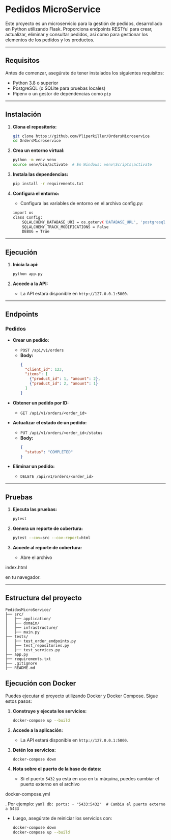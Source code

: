 # Pedidos MicroService

Este proyecto es un microservicio para la gestión de pedidos, desarrollado en Python utilizando Flask. Proporciona endpoints RESTful para crear, actualizar, eliminar y consultar pedidos, así como para gestionar los elementos de los pedidos y los productos.

---

## **Requisitos**

Antes de comenzar, asegúrate de tener instalados los siguientes requisitos:

- Python 3.8 o superior
- PostgreSQL (o SQLite para pruebas locales)
- Pipenv o un gestor de dependencias como `pip`

---

## **Instalación**

1. **Clona el repositorio:**
   ```bash
   git clone https://github.com/Pliperkiller/OrdersMicroservice
   cd OrdersMicroservice
   ```

2. **Crea un entorno virtual:**
   ```bash
   python -m venv venv
   source venv/bin/activate  # En Windows: venv\Scripts\activate
   ```

3. **Instala las dependencias:**
   ```bash
   pip install -r requirements.txt
   ```

4. **Configura el entorno:**
   - Configura las variables de entorno en el archivo config.py:
    ```bash
    import os
    class Config:
        SQLALCHEMY_DATABASE_URI = os.getenv('DATABASE_URL', 'postgresql://postgres:postgres@localhost:5432/orders_db')
        SQLALCHEMY_TRACK_MODIFICATIONS = False
        DEBUG = True
    ```


---

## **Ejecución**

1. **Inicia la api:**
   ```bash
   python app.py
   ```

2. **Accede a la API:**
   - La API estará disponible en `http://127.0.0.1:5000`.

---

## **Endpoints**

### **Pedidos**
- **Crear un pedido:**
  - `POST /api/v1/orders`
  - **Body:**
    ```json
    {
      "client_id": 123,
      "items": [
        {"product_id": 1, "amount": 2},
        {"product_id": 2, "amount": 1}
      ]
    }
    ```

- **Obtener un pedido por ID:**
  - `GET /api/v1/orders/<order_id>`

- **Actualizar el estado de un pedido:**
  - `PUT /api/v1/orders/<order_id>/status`
  - **Body:**
    ```json
    {
      "status": "COMPLETED"
    }
    ```

- **Eliminar un pedido:**
  - `DELETE /api/v1/orders/<order_id>`

---

## **Pruebas**

1. **Ejecuta las pruebas:**
   ```bash
   pytest
   ```

2. **Genera un reporte de cobertura:**
   ```bash
   pytest --cov=src --cov-report=html
   ```

3. **Accede al reporte de cobertura:**
   - Abre el archivo 

index.html

 en tu navegador.

---

## **Estructura del proyecto**

```plaintext
PedidosMicroService/
├── src/
│   ├── application/
│   ├── domain/
│   ├── infrastructure/
│   ├── main.py
├── tests/
│   ├── test_order_endpoints.py
│   ├── test_repositories.py
│   ├── test_services.py
├── app.py
├── requirements.txt
├── .gitignore
├── README.md
```

## **Ejecución con Docker**

Puedes ejecutar el proyecto utilizando Docker y Docker Compose. Sigue estos pasos:

1. **Construye y ejecuta los servicios:**
   ```bash
   docker-compose up --build
   ```

2. **Accede a la aplicación:**
   - La API estará disponible en `http://127.0.0.1:5000`.

3. **Detén los servicios:**
   ```bash
   docker-compose down
   ```

4. **Nota sobre el puerto de la base de datos:**
   - Si el puerto `5432` ya está en uso en tu máquina, puedes cambiar el puerto externo en el archivo

docker-compose.yml

. Por ejemplo:
     ```yaml
     db:
       ports:
         - "5433:5432"  # Cambia el puerto externo a 5433
     ```
   - Luego, asegúrate de reiniciar los servicios con:
     ```bash
     docker-compose down
     docker-compose up --build
     ```
